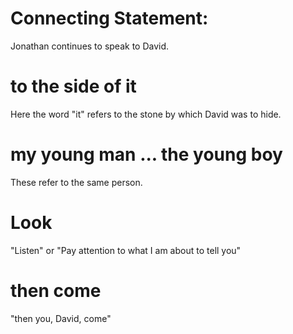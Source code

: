 # Connecting Statement:

Jonathan continues to speak to David.

# to the side of it

Here the word "it" refers to the stone by which David was to hide.

# my young man ... the young boy

These refer to the same person.

# Look

"Listen" or "Pay attention to what I am about to tell you"

# then come

"then you, David, come"